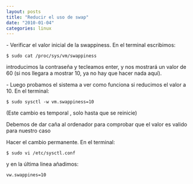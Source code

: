 ```yaml
---
layout: posts
title: "Reducir el uso de swap"
date: "2010-01-04"
categories: linux
---
```


\- Verificar el valor inicial de la swappiness. En el terminal escribimos:

`$ sudo cat /proc/sys/vm/swappiness`

introducimos la contraseña y tecleamos enter, y nos mostrará un valor de 60 (si nos llegara a mostrar 10, ya no hay que hacer nada aquí).

\- Luego probamos el sistema a ver como funciona si reducimos el valor a 10. En el terminal:

`$ sudo sysctl -w vm.swappiness=10`

(Este cambio es temporal , solo hasta que se reinicie)

Debemos de dar caña al ordenador para comprobar que el valor es valido para nuestro caso

Hacer el cambio permanente. En el terminal:

`$ sudo vi /etc/sysctl.conf`

y en la última linea añadimos:

`vw.swappines=10`
